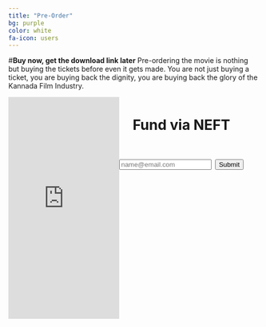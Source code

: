 ```yaml
---
title: "Pre-Order"
bg: purple
color: white
fa-icon: users
---
```

#**Buy now, get the download link later**
Pre-ordering the movie is nothing but buying the tickets before even it gets made. You are not just buying a ticket, you are buying back the dignity, you are buying back the glory of the Kannada Film Industry.
<div align="center">
<iframe style="float: left" src="https://www.indiegogo.com/project/to-make-c10-h14-n2-film-in-kannada/embedded" width="222px" height="445px" frameborder="0" scrolling="no"></iframe>

<script>!function(){function provide(t,n){n(function(n){modules[t]=n})}function using(){for(var t,n=Array.prototype.slice.call(arguments,0,-1),e=0,r=[],i=arguments[arguments.length-1];t=n[e];e++){if(!modules[t])throw"[TWITTER] Module dependency missing: "+t;r.push(modules[t])}i&&i.apply(window,r)}var modules={};provide("i18n/languages",function(t){t(["hi","zh-cn","fr","zh-tw","msa","fil","fi","sv","pl","ja","ko","de","it","pt","es","ru","id","tr","da","no","nl","hu","fa","ar","ur","he","th"])}),provide("util/util",function(t){function n(t){return t&&String(t).toLowerCase().indexOf("[native code]")>-1}function e(t){return p(arguments,function(n){i(n,function(n,e){t[n]=e})}),t}function r(t){return i(t,function(n,e){c(e)&&(r(e),s(e)&&delete t[n]),(void 0===e||null===e||""===e)&&delete t[n]}),t}function i(t,n){for(var e in t)(!t.hasOwnProperty||t.hasOwnProperty(e))&&n(e,t[e]);return t}function o(t){return{}.toString.call(t).match(/\s([a-zA-Z]+)/)[1].toLowerCase()}function u(t,n){return t==o(n)}function a(t,n,e){return e=e||[],function(){var r=m(arguments,function(t){return t});return t.apply(n,e.concat(r))}}function c(t){return t===Object(t)}function s(t){if(!c(t))return!1;if(Object.keys)return!Object.keys(t).length;for(var n in t)if(t.hasOwnProperty(n))return!1;return!0}function f(t,n){window.setTimeout(function(){t.call(n||null)},0)}function l(t){return Array.prototype.slice.call(t)}var d=function(){var t=Array.prototype.indexOf;return n(t)?function(n,e){return n?t.apply(n,[e]):-1}:function(t,n){if(!t)return-1;for(var e=0,r=t.length;r>e;e++)if(n==t[e])return e;return-1}}(),p=function(){var t=Array.prototype.forEach;return n(t)?function(n,e){n&&e&&t.apply(n,[e])}:function(t,n){if(t&&n)for(var e=0,r=t.length;r>e;e++)n(t[e],e)}}(),h=function(){var t=Array.prototype.filter;return n(t)?function(n,e){return n?e?t.apply(n,[e]):n:null}:function(t,n){if(!t)return null;if(!n)return t;for(var e=[],r=0,i=t.length;i>r;r++)n(t[r])&&e.push(t[r]);return e}}(),m=function(){var t=Array.prototype.map;return n(t)?function(n,e){return n?e?t.apply(n,[e]):n:null}:function(t,n){if(!t)return null;if(!n)return t;for(var e=[],r=0,i=t.length;i>r;r++)e.push(n(t[r]));return e}}(),w=function(){var t=Array.prototype.reduce;return n(t)?function(n,e,r){return n?e?t.apply(n,[e,r]):r:null}:function(t,n,e){if(!t)return null;if(!n)return e;for(var r=e,i=0,o=t.length;o>i;i++)r=n(r,t[i],i,t);return r}}(),g=function(){var t=String.prototype.trim;return n(t)?function(n){return n&&t.apply(n)}:function(t){return t&&t.replace(/(^\s+|\s+$)/g,"")}}(),v=n(Object.create)?Object.create:function(t){function n(){}return n.prototype=t,new n};t({aug:e,async:f,compact:r,forIn:i,forEach:p,filter:h,map:m,reduce:w,trim:g,indexOf:d,isNative:n,isObject:c,isEmptyObject:s,createObject:v,bind:a,toType:o,isType:u,toRealArray:l})}),provide("util/typevalidator",function(t){using("util/util",function(n){function e(t){return void 0!==t&&null!==t&&""!==t}function r(t){return o(t)&&t%1===0}function i(t){return o(t)&&!r(t)}function o(t){return e(t)&&!isNaN(t)}function u(t){return e(t)&&"array"==n.toType(t)}function a(t){if(!e(t))return!1;switch(t){case"on":case"ON":case"true":case"TRUE":return!0;case"off":case"OFF":case"false":case"FALSE":return!1;default:return!!t}}function c(t){return o(t)?t:void 0}function s(t){return i(t)?t:void 0}function f(t){return r(t)?t:void 0}t({hasValue:e,isInt:r,isFloat:i,isNumber:o,isArray:u,asInt:f,asFloat:s,asNumber:c,asBoolean:a})})}),provide("tfw/util/globals",function(t){using("util/typevalidator",function(n){function e(){var t,n,e=document.getElementsByTagName("meta"),r=0;for(o={};t=e[r];r++)/^twitter:/.test(t.name)&&(n=t.name.replace(/^twitter:/,""),o[n]=t.content)}function r(t){return o[t]}function i(t){return n.asBoolean(t)&&(o.dnt=!0),n.asBoolean(o.dnt)}var o;e(),t({init:e,val:r,dnt:i})})}),provide("util/logger",function(t){using("util/util",function(n){function e(){c("info",n.toRealArray(arguments))}function r(){c("warn",n.toRealArray(arguments))}function i(){c("error",n.toRealArray(arguments))}function o(t){l&&(f[t]=a())}function u(t){var n;l&&(f[t]?(n=a(),e("_twitter",t,n-f[t])):i("timeEnd() called before time() for id: ",t))}function a(){return window.performance&&+window.performance.now()||+new Date}function c(t,n){if(window[s]&&window[s][t])switch(n.length){case 1:window[s][t](n[0]);break;case 2:window[s][t](n[0],n[1]);break;case 3:window[s][t](n[0],n[1],n[2]);break;case 4:window[s][t](n[0],n[1],n[2],n[3]);break;case 5:window[s][t](n[0],n[1],n[2],n[3],n[4]);break;default:0!==n.length&&window[s].warn&&window[s].warn("too many params passed to logger."+t)}}var s=["con","sole"].join(""),f={},l=!!~location.href.indexOf("tw_debug=true");t({info:e,warn:r,error:i,time:o,timeEnd:u})})}),provide("util/domready",function(t){function n(){o=1;for(var t=0,n=u.length;n>t;t++)u[t]()}var e,r,i,o=0,u=[],a=!1,c=document.createElement("a"),s="DOMContentLoaded",f="addEventListener",l="onreadystatechange";/^loade|c/.test(document.readyState)&&(o=1),document[f]&&document[f](s,r=function(){document.removeEventListener(s,r,a),n()},a),c.doScroll&&document.attachEvent(l,e=function(){/^c/.test(document.readyState)&&(document.detachEvent(l,e),n())}),i=c.doScroll?function(t){window.self!=window.top?o?t():u.push(t):!function(){try{c.doScroll("left")}catch(n){return setTimeout(function(){i(t)},50)}t()}()}:function(t){o?t():u.push(t)},t(i)}),provide("util/env",function(t){using("util/domready","util/typevalidator","util/logger","tfw/util/globals",function(n,e,r,i){function o(t){return t=t||window,t.devicePixelRatio?t.devicePixelRatio>=1.5:t.matchMedia?t.matchMedia("only screen and (min-resolution: 144dpi)").matches:!1}function u(t){return t=t||v,/(Trident|MSIE \d)/.test(t)}function a(t){return t=t||v,/MSIE 6/.test(t)}function c(t){return t=t||v,/MSIE 7/.test(t)}function s(t){return t=t||v,/MSIE 8/.test(t)}function f(t){return t=t||v,/MSIE 9/.test(t)}function l(t){return t=t||v,/(iPad|iPhone|iPod)/.test(t)}function d(t){return t=t||v,/^Mozilla\/5\.0 \(Linux; (U; )?Android/.test(t)}function p(){return y}function h(t,n){return t=t||window,n=n||v,t.postMessage&&!(u(n)&&t.opener)}function m(t){t=t||navigator;try{return!!t.plugins["Shockwave Flash"]||!!new ActiveXObject("ShockwaveFlash.ShockwaveFlash")}catch(n){return!1}}function w(t,n,e){return t=t||window,n=n||navigator,e=e||v,"ontouchstart"in t||/Opera Mini/.test(e)||n.msMaxTouchPoints>0}function g(){var t=document.body.style;return void 0!==t.transition||void 0!==t.webkitTransition||void 0!==t.mozTransition||void 0!==t.oTransition||void 0!==t.msTransition}var v=window.navigator.userAgent,y=!1,b=!1,_="twitter-csp-test";window.twttr=window.twttr||{},twttr.verifyCSP=function(t){var n=document.getElementById(_);b=!0,y=!!t,n&&n.parentNode.removeChild(n)},n(function(){var t;return a()||c()?y=!1:e.asBoolean(i.val("widgets:csp"))?y=!0:(t=document.createElement("script"),t.id=_,t.text="twttr.verifyCSP(false);",document.body.appendChild(t),void window.setTimeout(function(){b||(r.warn('TWITTER: Content Security Policy restrictions may be applied to your site. Add <meta name="twitter:widgets:csp" content="on"> to supress this warning.'),r.warn("TWITTER: Please note: Not all embedded timeline and embedded Tweet functionality is supported when CSP is applied."))},5e3))}),t({retina:o,anyIE:u,ie6:a,ie7:c,ie8:s,ie9:f,ios:l,android:d,cspEnabled:p,flashEnabled:m,canPostMessage:h,touch:w,cssTransitions:g})})}),provide("util/querystring",function(t){function n(t){return encodeURIComponent(t).replace(/\+/g,"%2B").replace(/'/g,"%27")}function e(t){return decodeURIComponent(t)}function r(t){var e,r=[];for(e in t)null!==t[e]&&"undefined"!=typeof t[e]&&r.push(n(e)+"="+n(t[e]));return r.sort().join("&")}function i(t){var n,r,i,o,u={};if(t)for(n=t.split("&"),o=0;i=n[o];o++)r=i.split("="),2==r.length&&(u[e(r[0])]=e(r[1]));return u}function o(t,n){var e=r(n);return e.length>0?t.indexOf("?")>=0?t+"&"+r(n):t+"?"+r(n):t}function u(t){var n=t&&t.split("?");return 2==n.length?i(n[1]):{}}t({url:o,decodeURL:u,decode:i,encode:r,encodePart:n,decodePart:e})}),provide("util/params",function(t){using("util/querystring",function(n){var e,r,i;e=function(t){var e=t.search.substr(1);return n.decode(e)},r=function(t){var e=t.href,r=e.indexOf("#"),i=0>r?"":e.substring(r+1);return n.decode(i)},i=function(t){var n,i={},o=e(t),u=r(t);for(n in o)o.hasOwnProperty(n)&&(i[n]=o[n]);for(n in u)u.hasOwnProperty(n)&&(i[n]=u[n]);return i},t({combined:i,fromQuery:e,fromFragment:r})})}),provide("tfw/util/env",function(t){using("util/params",function(n){function e(){var t=36e5,e=n.combined(document.location)._;return void 0!==r?r:(r=!1,e&&/^\d+$/.test(e)&&(r=+new Date-parseInt(e)<t),r)}var r;t({isDynamicWidget:e})})}),provide("util/widgetrpc",function(t){using("tfw/util/env","util/env",function(n,e){function r(){if(o)return o;if(n.isDynamicWidget()){var t,r=0,i=parent.frames.length;try{if(o=parent.frames[c])return o}catch(u){}if(e.anyIE())for(;i>r;r++)try{if(t=parent.frames[r],t&&"function"==typeof t.openIntent)return o=t}catch(u){}}}function i(){var t,e,o,a,c,d,p={};if("function"===(typeof arguments[0]).toLowerCase()?p.success=arguments[0]:p=arguments[0],t=p.success||function(){},e=p.timeout||function(){},o=p.nohub||function(){},a=p.complete||function(){},c=void 0!==p.attempt?p.attempt:l,!n.isDynamicWidget()||u)return o(),a(),!1;d=r(),c--;try{if(d&&d.trigger)return t(d),void a()}catch(h){}return 0>=c?(u=!0,e(),void a()):+new Date-s>f*l?(u=!0,void o()):void window.setTimeout(function(){i({success:t,timeout:e,nohub:o,attempt:c,complete:a})},f)}var o,u,a="twttrHubFrameSecure",c="http:"==document.location.protocol?"twttrHubFrame":a,s=+new Date,f=100,l=20;t({withHub:i,contextualHubId:c,secureHubId:a})})}),provide("xd/json2",function(exports){function f(t){return 10>t?"0"+t:t}function quote(t){return escapable.lastIndex=0,escapable.test(t)?'"'+t.replace(escapable,function(t){var n=meta[t];return"string"==typeof n?n:"\\u"+("0000"+t.charCodeAt(0).toString(16)).slice(-4)})+'"':'"'+t+'"'}function str(t,n){var e,r,i,o,u,a=gap,c=n[t];switch(c&&"object"==typeof c&&"function"==typeof c.toJSON&&(c=c.toJSON(t)),"function"==typeof rep&&(c=rep.call(n,t,c)),typeof c){case"string":return quote(c);case"number":return isFinite(c)?String(c):"null";case"boolean":case"null":return String(c);case"object":if(!c)return"null";if(gap+=indent,u=[],"[object Array]"===Object.prototype.toString.apply(c)){for(o=c.length,e=0;o>e;e+=1)u[e]=str(e,c)||"null";return i=0===u.length?"[]":gap?"[\n"+gap+u.join(",\n"+gap)+"\n"+a+"]":"["+u.join(",")+"]",gap=a,i}if(rep&&"object"==typeof rep)for(o=rep.length,e=0;o>e;e+=1)r=rep[e],"string"==typeof r&&(i=str(r,c),i&&u.push(quote(r)+(gap?": ":":")+i));else for(r in c)Object.hasOwnProperty.call(c,r)&&(i=str(r,c),i&&u.push(quote(r)+(gap?": ":":")+i));return i=0===u.length?"{}":gap?"{\n"+gap+u.join(",\n"+gap)+"\n"+a+"}":"{"+u.join(",")+"}",gap=a,i}}window.JSON||(window.JSON={}),"function"!=typeof Date.prototype.toJSON&&(Date.prototype.toJSON=function(){return isFinite(this.valueOf())?this.getUTCFullYear()+"-"+f(this.getUTCMonth()+1)+"-"+f(this.getUTCDate())+"T"+f(this.getUTCHours())+":"+f(this.getUTCMinutes())+":"+f(this.getUTCSeconds())+"Z":null},String.prototype.toJSON=Number.prototype.toJSON=Boolean.prototype.toJSON=function(){return this.valueOf()});var cx=/[\u0000\u00ad\u0600-\u0604\u070f\u17b4\u17b5\u200c-\u200f\u2028-\u202f\u2060-\u206f\ufeff\ufff0-\uffff]/g,escapable=/[\\\"\x00-\x1f\x7f-\x9f\u00ad\u0600-\u0604\u070f\u17b4\u17b5\u200c-\u200f\u2028-\u202f\u2060-\u206f\ufeff\ufff0-\uffff]/g,gap,indent,meta={"\b":"\\b","":"\\t","\n":"\\n","\f":"\\f","\r":"\\r",'"':'\\"',"\\":"\\\\"},rep;"function"!=typeof JSON.stringify&&(JSON.stringify=function(t,n,e){var r;if(gap="",indent="","number"==typeof e)for(r=0;e>r;r+=1)indent+=" ";else"string"==typeof e&&(indent=e);if(rep=n,n&&"function"!=typeof n&&("object"!=typeof n||"number"!=typeof n.length))throw new Error("JSON.stringify");return str("",{"":t})}),"function"!=typeof JSON.parse&&(JSON.parse=function(text,reviver){function walk(t,n){var e,r,i=t[n];if(i&&"object"==typeof i)for(e in i)Object.hasOwnProperty.call(i,e)&&(r=walk(i,e),void 0!==r?i[e]=r:delete i[e]);return reviver.call(t,n,i)}var j;if(cx.lastIndex=0,cx.test(text)&&(text=text.replace(cx,function(t){return"\\u"+("0000"+t.charCodeAt(0).toString(16)).slice(-4)})),/^[\],:{}\s]*$/.test(text.replace(/\\(?:["\\\/bfnrt]|u[0-9a-fA-F]{4})/g,"@").replace(/"[^"\\\n\r]*"|true|false|null|-?\d+(?:\.\d*)?(?:[eE][+\-]?\d+)?/g,"]").replace(/(?:^|:|,)(?:\s*\[)+/g,"")))return j=eval("("+text+")"),"function"==typeof reviver?walk({"":j},""):j;throw new SyntaxError("JSON.parse")}),exports(JSON)}),provide("util/iframe",function(t){using("util/util",function(n){t(function(t,e,r){var i;if(r=r||document,t=t||{},e=e||{},t.name){try{i=r.createElement('<iframe name="'+t.name+'"></iframe>')}catch(o){i=r.createElement("iframe"),i.name=t.name}delete t.name}else i=r.createElement("iframe");return t.id&&(i.id=t.id,delete t.id),i.allowtransparency="true",i.scrolling="no",i.setAttribute("frameBorder",0),i.setAttribute("allowTransparency",!0),n.forIn(t,function(t,n){i.setAttribute(t,n)}),n.forIn(e,function(t,n){i.style[t]=n}),i})})}),provide("util/tld",function(t){function n(t){return t in i?i[t]:i[t]=r.test(t)}function e(){return n(document.location.host)}var r=/^[^#?]*\.(gov|mil)(:\d+)?([#?].*)?$/i,i={};t({isUrlSensitive:n,isHostPageSensitive:e})}),provide("util/promise",function(t){using("util/util",function(n){var e=function(t){try{var n=t.then;if("function"==typeof n)return!0}catch(e){}return!1},r=function(t){Error.call(this,t)};r.prototype=n.createObject(Error.prototype);var i=function(){var t=[];return t.pump=function(e){n.async(function(){for(var n=t.length,r=0;n>r;)r++,t.shift()(e)})},t},o=function(t,r,i,o,u,a){var c=!1,s=this,f=function(t){n.async(function(){a("fulfilled"),o(t),r.pump(t)})},l=function(t){n.async(function(){a("rejected"),u(t),i.pump(t)})},d=function(t){return e(t)?void t.then(d,l):void f(t)},p=function(t){return function(n){c||(c=!0,t(n))}};this.resolve=p(d,"resolve"),this.fulfill=p(f,"fulfill"),this.reject=p(l,"reject"),this.cancel=function(){s.reject(new Error("Cancel"))},this.timeout=function(){s.reject(new Error("Timeout"))},a("pending")},u=function(t){var n,e,r=new i,u=new i,a="pending";this._addAcceptCallback=function(t){r.push(t),"fulfilled"==a&&r.pump(n)},this._addRejectCallback=function(t){u.push(t),"rejected"==a&&u.pump(e)};var c=new o(this,r,u,function(t){n=t},function(t){e=t},function(t){a=t});try{t&&t(c)}catch(s){c.reject(s)}},a=function(t){return"function"==typeof t},c=function(t,e,r){return a(t)?function(){try{var n=t.apply(null,arguments);e.resolve(n)}catch(r){e.reject(r)}}:n.bind(e[r],e)},s=function(t,n,e){return a(t)&&e._addAcceptCallback(t),a(n)&&e._addRejectCallback(n),e};n.aug(u.prototype,{then:function(t,n){var e=this;return new u(function(r){s(c(t,r,"resolve"),c(n,r,"reject"),e)})},"catch":function(t){var n=this;return new u(function(e){s(null,c(t,e,"reject"),n)})}}),u.isThenable=e;var f=function(t){return n.map(t,u.resolve)};u.any=function(){var t=f(arguments);return new u(function(e){if(t.length){var r=!1,i=function(t){r||(r=!0,e.resolve(t))},o=function(t){r||(r=!0,e.reject(t))};n.forEach(t,function(t){t.then(i,o)})}else e.reject("No futures passed to Promise.any()")})},u.every=function(){var t=f(arguments);return new u(function(e){if(t.length){var r=new Array(t.length),i=0,o=function(n,o){i++,r[n]=o,i==t.length&&e.resolve(r)};n.forEach(t,function(t,r){t.then(n.bind(o,null,[r]),e.reject)})}else e.reject("No futures passed to Promise.every()")})},u.some=function(){var t=f(arguments);return new u(function(e){if(t.length){var r=0,i=function(){r++,r==t.length&&e.reject()};n.forEach(t,function(t){t.then(e.resolve,i)})}else e.reject("No futures passed to Promise.some()")})},u.fulfill=function(t){return new u(function(n){n.fulfill(t)})},u.resolve=function(t){return new u(function(n){n.resolve(t)})},u.reject=function(t){return new u(function(n){n.reject(t)})},t(u)})}),provide("util/donottrack",function(t){using("util/tld","tfw/util/globals",function(n,e){t(function(t,r){var i=/https?:\/\/([^\/]+).*/i;return t=t||document.referrer,t=i.test(t)&&RegExp.$1,r=r||document.location.host,e.dnt()?!0:n.isUrlSensitive(r)?!0:t&&n.isUrlSensitive(t)?!0:document.navigator?1==document.navigator.doNotTrack:navigator?1==navigator.doNotTrack||1==navigator.msDoNotTrack:!1})})}),provide("sandbox/baseframe",function(t){using("util/domready","util/env","util/iframe","util/promise","util/util",function(n,e,r,i,o){function u(t,n,e,u){var a;this.readyPromise=new i(o.bind(function(t){this.resolver=t},this)),this.attrs=t||{},this.styles=n||{},this.appender=e||function(t){document.body.appendChild(t)},this.layout=u||function(t){return new i(function(n){return n.fulfill(t())})},this.frame=a=r(this.attrs,this.styles),a.onreadystatechange=a.onload=this.getCallback(this.onLoad),this.layout(o.bind(function(){this.appender(a)},this))}var a=0;window.twttr=window.twttr||{},window.twttr.sandbox=window.twttr.sandbox||{},u.prototype.getCallback=function(t){var n=this,e=!1;return function(){e||(e=!0,t.call(n))}},u.prototype.registerCallback=function(t){var n="cb"+a++;return window.twttr.sandbox[n]=t,n},u.prototype.onLoad=function(){try{this.document=this.frame.contentWindow.document}catch(t){return void this.setDocDomain()}this.writeStandardsDoc(),this.resolver.fulfill(this)},u.prototype.ready=function(){return this.readyPromise},u.prototype.setDocDomain=function(){var t=r(this.attrs,this.styles),n=this.registerCallback(this.getCallback(this.onLoad));t.src=["javascript:",'document.write("");',"try { window.parent.document; }","catch (e) {",'document.domain="'+document.domain+'";',"}",'window.parent.twttr.sandbox["'+n+'"]();'].join(""),this.layout(o.bind(function(){this.frame.parentNode.removeChild(this.frame),this.frame=null,this.appender?this.appender(t):document.body.appendChild(t),this.frame=t},this))},u.prototype.writeStandardsDoc=function(){if(e.anyIE()&&!e.cspEnabled()){var t=["<!DOCTYPE html>","<html>","<head>","<scr","ipt>","try { window.parent.document; }",'catch (e) {document.domain="'+document.domain+'";}',"</scr","ipt>","</head>","<body></body>","</html>"].join("");this.document.write(t),this.document.close()}},t(u)})}),provide("sandbox/minimal",function(t){using("sandbox/baseframe","util/env","util/promise","util/util",function(n,e,r,i){function o(t,n){t&&(this._frame=t,this._win=t.contentWindow,this._doc=this._win.document,this._body=this._doc.body,this._head=this._body.parentNode.children[0],this.layout=n)}i.aug(o.prototype,{createElement:function(t){return this._doc.createElement(t)},createDocumentFragment:function(){return this._doc.createDocumentFragment()},appendChild:function(t){return this.layout(i.bind(function(){return this._body.appendChild(t)},this))},setBaseTarget:function(t){var n=this._doc.createElement("base");return n.target=t,this.layout(i.bind(function(){return this._head.appendChild(n)},this))},setTitle:function(t){t&&(this._frame.title=t)},element:function(){return this._frame},document:function(){return this._doc}}),o.createSandbox=function(t,e,r,i){var u=new n(t,e,r,i);return u.ready().then(function(t){return new o(t.frame,t.layout)})},t(o)})}),provide("dom/delegate",function(t){using("util/util",function(n){function e(t){var n=t.getAttribute("data-twitter-event-id");return n?n:(t.setAttribute("data-twitter-event-id",++w),w)}function r(t,n,e){var r=0,i=t&&t.length||0;for(r=0;i>r;r++)t[r].call(n,e)}function i(t,n,e){for(var o=e||t.target||t.srcElement,u=o.className.split(" "),a=0,c=u.length;c>a;a++)r(n["."+u[a]],o,t);r(n[o.tagName],o,t),t.cease||o!==this&&i.call(this,t,n,o.parentElement||o.parentNode)}function o(t,n,e,r){function o(r){i.call(t,r,e[n])}function a(){i.call(t,t.ownerDocument.parentWindow.event,e[n])}return t.addEventListener?(u(t,o,n,r),void t.addEventListener(n,o,!1)):void(t.attachEvent&&(u(t,a,n,r),t.attachEvent("on"+n,a)))}function u(t,n,e,r){t.id&&(g[t.id]=g[t.id]||[],g[t.id].push({el:t,listener:n,type:e,rootId:r}))}function a(t){var e=g[t];e&&(n.forEach(e,function(t){c(t.el,t.type,t.listener),delete m[t.rootId]}),delete g[t])}function c(t,n,e){t&&t.removeEventListener&&t.removeEventListener(n,e),t&&t.detachEvent&&t.detachEvent(n,e)}function s(t,n,r,i){var u=e(t);m[u]=m[u]||{},m[u][n]||(m[u][n]={},o(t,n,m[u],u)),m[u][n][r]=m[u][n][r]||[],m[u][n][r].push(i)}function f(t,n,e){t.addEventListener?t.addEventListener(n,e,!1):t.attachEvent("on"+n,function(){e(window.event)})}function l(t,n,r){var o=e(n),u=m[o]&&m[o];i.call(n,{target:r},u[t])}function d(t){return h(t),p(t),!1}function p(t){t&&t.preventDefault?t.preventDefault():t.returnValue=!1}function h(t){t&&(t.cease=!0)&&t.stopPropagation?t.stopPropagation():t.cancelBubble=!0}var m={},w=-1,g={};t({stop:d,stopPropagation:h,preventDefault:p,delegate:s,on:f,simulate:l,removeDelegatesForWidget:a,off:c})})}),provide("dom/cookie",function(t){using("util/util",function(n){t(function(t,e,r){var i,o,u,a,c=n.aug({},r);return arguments.length>1&&"[object Object]"!==String(e)?((null===e||void 0===e)&&(c.expires=-1),"number"==typeof c.expires&&(i=c.expires,o=new Date((new Date).getTime()+60*i*1e3),c.expires=o),e=String(e),document.cookie=[encodeURIComponent(t),"=",c.raw?e:encodeURIComponent(e),c.expires?"; expires="+c.expires.toUTCString():"",c.path?"; path="+c.path:"",c.domain?"; domain="+c.domain:"",c.secure?"; secure":""].join("")):(c=e||{},a=c.raw?function(t){return t}:decodeURIComponent,(u=new RegExp("(?:^|; )"+encodeURIComponent(t)+"=([^;]*)").exec(document.cookie))?a(u[1]):null)})})}),provide("tfw/util/tracking",function(t){var n="3b8b35c298c308d5929861124acca0d86c839730:1414619355";using("dom/cookie","dom/delegate","sandbox/minimal","util/donottrack","util/promise","util/querystring","util/tld","tfw/util/env","util/iframe","util/util","xd/json2",function(e,r,i,o,u,a,c,s,f,l){function d(){return F?U:(i.createSandbox({id:"rufous-sandbox"},{display:"none"}).then(l.bind(function(t){P=t,A=T(),M=I(),R.fulfill([A,M])},this)),F=!0,U)}function p(t,n,e,r){return h(t,n,e,r,2)}function h(t,n,e,r,i){var o=!l.isObject(t),u=n?!l.isObject(n):!1;o||u||v(S(t),O(n,e,r,i),!0)}function m(t,n,e,r,i){var o=w(t.target||t.srcElement);o.action=i||"click",h(o,n,e,r)}function w(t,n){var e;return n=n||{},t&&1===t.nodeType?((e=t.getAttribute("data-scribe"))&&l.forEach(e.split(" "),function(t){var e=l.trim(t).split(":"),r=e[0],i=e[1];r&&i&&!n[r]&&(n[r]=i)}),w(t.parentNode,n)):n}function g(t,n,e){var r,i;e&&l.isObject(t)&&l.isObject(n)&&(r=l.aug({},n,{event_namespace:t}),i={l:L(r)},r.dnt&&(i.dnt=1),N(a.url(e,i)))}function v(t,n,e){var r,i,o,u;l.isObject(t)&&l.isObject(n)&&(e?g(t,n,B):(o=l.aug({},n,{event_namespace:t}),r=A.firstChild,r.value=+(+r.value||o.dnt||0),u=L(o),i=P.createElement("input"),i.type="hidden",i.name="l",i.value=u,A.appendChild(i)))}function y(t,n,e,r){var i=!l.isObject(t),o=n?!l.isObject(n):!1;i||o||U.then(function(){v(S(t),O(n,e,r))})}function b(t){x("tweet",t)}function _(t){x("timeline",t)}function x(t,n){c.isHostPageSensitive()||J[t]||(J[t]=!0,g(S({page:t,action:"impression"}),k(n),H))}function E(){return U.then(function(){if(A.children.length<=2)return u.reject();var t=u.every(P.appendChild(A),P.appendChild(M)).then(function(t){var n=t[0],e=t[1];return r.on(e,"load",function(){j(n,e)(),twttr.events.trigger("logFlushed")}),n.submit(),t});return A=T(),M=I(),t})}function j(t,n){return function(){var e=t.parentNode;e&&(e.removeChild(t),e.removeChild(n))}}function S(t){return l.aug({client:"tfw"},t||{})}function O(t,e,r,i){var u=t&&t.widget_origin||document.referrer;return t=C("tfw_client_event",t,r||o(u)),t.client_version=n,t.format_version=void 0!==i?i:1,e||(t.widget_origin=u),t}function k(t){return C("syndicated_impression",{},t)}function C(t,n,e){return n=n||{},l.aug(n,{_category_:t,triggered_on:n.triggered_on||+new Date,dnt:!!e})}function T(){var t=P.createElement("form"),n=P.createElement("input"),e=P.createElement("input");return D++,t.action=B,t.method="POST",t.target="rufous-frame-"+D,t.id="rufous-form-"+D,n.type="hidden",n.name="dnt",n.value=0,e.type="hidden",e.name="tfw_redirect",e.value=q,t.appendChild(n),t.appendChild(e),t}function I(){var t="rufous-frame-"+D;return f({id:t,name:t,width:0,height:0,border:0},{display:"none"},P.document())}function N(t){var n=new Image;n.src=t}function L(t){var n,e=Array.prototype.toJSON;return delete Array.prototype.toJSON,n=JSON.stringify(t),e&&(Array.prototype.toJSON=e),n}var A,M,P,R,D=0,F=!1,U=new u(function(t){R=t}),J={},B="https://syndication.twitter.com/i/jot",H="https://syndication.twitter.com/i/jot/syndication",q="https://platform.twitter.com/jot.html";twttr.widgets&&twttr.widgets.endpoints&&(B=twttr.widgets.endpoints.rufous||B,H=twttr.widgets.endpoints.rufous||H,q=twttr.widgets.endpoints.rufousRedirect||q),t({enqueue:y,flush:E,initPostLogging:d,scribeInteraction:m,extractTermsFromDOM:w,addPixel:h,addPixel2:p,scribeTweetAudienceImpression:b,scribeTimelineAudienceImpression:_})})}),provide("tfw/util/session",function(t){using("dom/cookie","util/querystring",function(n,e){function r(t){var e=n("secure_session"),r=document.location;return"true"==e||"default"==e?t?"https:"===r.protocol:!0:n("auth_token_session")?!0:!1}function i(t){var n=document.location,e=twttr.config&&twttr.config.secureHost?twttr.config.secureHost:n.host;return r()&&"https:"!==n.protocol?(window.onload=function(){document.location.replace("https://"+e+n.pathname+n.search+n.hash+"&original_redirect_referrer="+t)},!0):void 0}function o(){var t,r,i=n("twid");return i&&(t=i.split("|")[0])?(r=e.decode(t),r.c?r.c:r.u):void 0}t({isLoggedIn:r,forwardSSL:i,getUserId:o})})}),provide("util/events",function(t){using("util/util",function(n){var e={bind:function(t,n){return this._handlers=this._handlers||{},this._handlers[t]=this._handlers[t]||[],this._handlers[t].push(n)},unbind:function(t,e){if(this._handlers[t])if(e){var r=n.indexOf(this._handlers[t],e);r>=0&&this._handlers[t].splice(r,1)}else this._handlers[t]=[]},trigger:function(t,e){var r=this._handlers&&this._handlers[t];e=e||{},e.type=t,n.forEach(r,function(t){n.async(n.bind(t,this,[e]))})}};t({Emitter:e})})}),provide("xd/jsonrpc",function(t){using("util/util","util/events","xd/json2",function(n,e){function r(t){return(JSON.parse||JSON.decode)(t)}function i(t){this.con=t}function o(){this.id=o.id++}n.aug(i.prototype,{expose:function(t){this.con.bind("message",this._handleRequest(t))},call:function(t){var n,e=this;return this._requests||(this._requests={},this.con.bind("message",function(t){var n;try{t=r(t)}catch(i){return}t.callback&&"number"==typeof t.id&&(n=e._requests[t.id])&&(t.error?n.trigger("error",t):n.trigger("success",t),delete e._requests[t.id])})),n=new o,this._requests[n.id]=n,n.send(this.con,t,Array.prototype.slice.call(arguments,1))},_handleRequest:function(t){var n=this;return function(e){var i,o;try{e=r(e)}catch(u){return}e.callback||"number"==typeof e.id&&"function"==typeof t[e.method]&&(o=n._responseCallbacks(e.id),i=t[e.method].apply(t,e.params.concat(o)),"undefined"!=typeof i&&o[0](i))}},_responseCallbacks:function(t){var n=this.con;return[function(e){n.send(JSON.stringify({id:t,result:e,callback:!0}))},function e(r){n.send(JSON.stringify({id:t,error:e,callback:r}))}]}}),o.id=0,n.aug(o.prototype,e.Emitter,{send:function(t,n,e){return t.send(JSON.stringify({id:this.id,method:n,params:e})),this},success:function(t){return this.bind("success",t),this},error:function(t){return this.bind("error",t),this}}),t(function(t){return new i(t)})})}),provide("xd/flash",function(t){function n(t,n){var e=n||Math.floor(100*Math.random()),r=['<object id="xdflashshim'+e+'" name="xdflashshim'+e+'"','type="application/x-shockwave-flash" classid="clsid:d27cdb6e-ae6d-11cf-96b8-444553540000"','width="1" height="1" style="position:absolute;left:-9999px;top:-9999px;">','<param name="movie" value="'+t+"&debug="+window.__XDDEBUG__+'">','<param name="wmode" value="window">','<param name="allowscriptaccess" value="always">',"</object>"].join(" ");return r}t({object:n})}),provide("xd/base",function(t){using("util/util","util/events",function(n,e){function r(){}n.aug(r.prototype,e.Emitter,{transportMethod:"",init:function(){},send:function(t){var n;this._ready?this._performSend(t):n=this.bind("ready",function(){this.unbind("ready",n),this._performSend(t)})},ready:function(){this.trigger("ready",this),this._ready=!0},isReady:function(){return!!this._ready},receive:function(t){this.trigger("message",t)}}),t({Connection:r})})}),provide("xd/parent",function(t){using("xd/base","util/util","util/env",function(n,e,r){function i(t){var n=[];return e.forIn(t,function(t,e){n.push(t+"="+e)}),n.join(",")}function o(){}function u(t){this.transportMethod="PostMessage",this.options=t,this._createChild()}function a(t){this.transportMethod="Flash",this.options=t,this.token=Math.random().toString(16).substring(2),this._setup()}function c(t){this.transportMethod="Fallback",this.options=t,this._createChild()}var s,f="__ready__",l=0;o.prototype=new n.Connection,e.aug(o.prototype,{_createChild:function(){this.options.window?this._createWindow():this._createIframe()},_createIframe:function(){function t(){u.child=n.contentWindow,u._ready||u.init()}var n,r,i,o,u=this,a={allowTransparency:!0,frameBorder:"0",scrolling:"no",tabIndex:"0",name:this._name()},c=e.aug(e.aug({},a),this.options.iframe),f=!1;window.postMessage?(s||(s=document.createElement("iframe")),n=s.cloneNode(!1)):n=document.createElement('<iframe name="'+c.name+'">'),n.id=c.name,e.forIn(c,function(t,e){"style"!=t&&n.setAttribute(t,e)}),o=n.getAttribute("style"),o&&"undefined"!=typeof o.cssText?o.cssText=c.style:n.style.cssText=c.style,n.addEventListener?n.addEventListener("load",t,!1):n.attachEvent("onload",function(){f||(f=!0,t())}),n.src=this._source(),(r=this.options.appendTo)?r.appendChild(n):(i=this.options.replace)?(r=i.parentNode,r&&r.replaceChild(n,i)):document.body.insertBefore(n,document.body.firstChild)},_createWindow:function(){var t,n={width:550,height:450,personalbar:"0",toolbar:"0",scrollbars:"1",resizable:"1"},r=e.aug(e.aug({},n),this.options.window),o=screen.width,u=screen.height,a=this._name();r.left=r.left||Math.round(o/2-r.width/2),r.top=r.top||Math.round(u/2-r.height/2),u<r.height&&(r.top=0,r.height=u),t=window.open(this._source(),a,i(r)),t&&t.focus(),this.child=t,this.init()},_source:function(){return this.options.src},_name:function(){var t="_xd_"+l++;return window.parent&&window.parent!=window&&window.name&&(t=window.name+t),t}}),u.prototype=new o,e.aug(u.prototype,{init:function(){function t(t){t.source===n.child&&(n._ready||t.data!==f?n.receive(t.data):n.ready())}var n=this;window.addEventListener?window.addEventListener("message",t,!1):window.attachEvent("onmessage",t)},_performSend:function(t){this.child.postMessage(t,this.options.src)}}),a.prototype=new o,e.aug(a.prototype,{_setup:function(){var t=this;using("xd/flash",function(n){window["__xdcb"+t.token]={receive:function(n){t._ready||n!==f?t.receive(n):t.ready()},loaded:function(){}};var e=document.createElement("div");e.innerHTML=n.object("https://platform.twitter.com/xd/ft.swf?&token="+t.token+"&parent=true&callback=__xdcb"+t.token+"&xdomain="+t._host(),t.token),document.body.insertBefore(e,document.body.firstChild),t.proxy=e.firstChild,t._createChild()})},init:function(){},_performSend:function(t){this.proxy.send(t)},_host:function(){return this.options.src.replace(/https?:\/\//,"").split(/(:|\/)/)[0]},_source:function(){return this.options.src+(this.options.src.match(/\?/)?"&":"?")+"xd_token="+window.escape(this.token)}}),c.prototype=new o,e.aug(c.prototype,{init:function(){},_performSend:function(){}}),t({connect:function(t){return!r.canPostMessage()||r.anyIE()&&t.window?r.anyIE()&&r.flashEnabled()?new a(t):new c(t):new u(t)}})})}),provide("util/cookiesupport",function(t){using("dom/cookie",function(n){t(function(t){var e="util_cookie_detect";return n(e,"set",{path:"/",expires:1,domain:t}),"set"!==n(e)?!1:(n(e,"",{path:"/",expires:-1,domain:t}),!0)})})}),provide("util/format",function(t){var n={en:function(t,n){var e,r,i=parseInt(t,10),o=new RegExp("^\\"+n(","));return isNaN(i)?"":0>i?"0":1e4>i?i.toString().split("").reverse().join("").replace(/(\d{3})/g,"$1"+n(",")).split("").reverse().join("").replace(o,""):1e5>i?(e=(Math.floor(i/100)/10).toString(),e.replace(/\./,n("."))+n("K")):1e6>i?(e=Math.floor(i/1e3).toString(),e+n("K")):1e7>i?(r=(Math.floor(i/1e5)/10).toString(),-1!=r.indexOf(".")?r.replace(/\./,n("."))+n("M"):r+n(".")+"0"+n("M")):n("10M+")},ja:function(t,n){var e,r=t,i=new RegExp("^"+n(","));return r=parseInt(r,10),isNaN(r)?"":1e4>r?r.toString().split("").reverse().join("").replace(/(\d{3})/g,"$1"+n(",")).split("").reverse().join("").replace(i,""):1e6>r?(e=(Math.floor(r/1e3)/10).toString(),e.replace(/\./,n("."))+" ?"):1e7>r?(e=Math.floor(r/1e4).toString(),e+" ?"):"1,000 ???"}};t({number:function(t,e,r){return e||(e=function(t){return t}),r&&n[r]?n[r](t,e):n.en(t,e)}})}),using("util/querystring","util/params","util/util","util/format","dom/cookie","util/cookiesupport","xd/parent","xd/jsonrpc","tfw/util/session","tfw/util/tracking","util/widgetrpc","util/env","i18n/languages",function(t,n,e,r,i,o,u,a,c,s,f,l,d){function p(t){if(t&&/^[\w_]{1,20}$/.test(t))return t;throw new Error("Invalid screen name")}function h(t,n){t.className+=" "+n}function m(t){return t&&"false"===t.toLowerCase()}function w(t){return t&&"true"===t.toLowerCase()}function g(t){return tn.getElementById(t)}function v(t){return t=t||window.event,t&&t.preventDefault?t.preventDefault():t.returnValue=!1,t&&t.stopPropagation?t.stopPropagation():t.cancelBubble=!0,!1}function y(t){var n=R&&R.name?R.name+" (@"+en+")":"@"+en;return A?void(F.title=_("View your profile on Twitter")):t?(h(D,"following"),void(F.title=_("You are following %{name} on Twitter",{name:n}))):(D.className=D.className.replace(/ ?following/,""),void(F.title=_("Follow %{name} on Twitter",{name:n})))}function b(){return/following/.test(D.className)}function x(t,n){return n=n||{width:550,height:500},u.connect({window:n,src:t})}function E(t){return{screen_name:en,original_referer:z,region:t,partner:cn,tw_p:$}}function j(){var n=x(twttr.config.followURL+"?"+t.encode(E()),{height:520,width:550});k(n,V)}function S(n){var e=x(twttr.config.userIntentURL+"?"+t.encode(E(n)));k(e,n)}function O(n){var e=x(twttr.config.mentionIntentURL+"?"+t.encode(E(n)));k(e,n)}function k(t,n){a(t).expose({trigger:function(t,e){"follow"===t?y(!0):"unfollow"===t&&y(!1),f.withHub(function(r){e.region||(e.region=n),r.trigger(t,e,K.id)})}})}function C(){var n="@"+en;s.addPixel({page:"button",section:"follow",action:"impression"},{language:K.lang,message:[K.size,on?"withcount":"nocount"].join(":")+":",widget_origin:z},!1,sn),tn.title=_("Twitter Follow Button"),U.innerHTML=rn?_("Follow %{screen_name}",{screen_name:"<b>"+n+"</b>"}):_("Follow"),rn&&D.offsetWidth<U.offsetWidth-10&&(rn=!1,U.innerHTML=_("Follow")),y(!1),H.label=_("%{name} on Twitter",{name:n}),B.label=_("Follow"),q.label=_("Tweet to %{name}",{name:n}),F.href=twttr.config.followURL+"?"+t.encode(E(Y)),J.href=twttr.config.userIntentURL+"?"+t.encode(E(G)),h(D,"ready"),h(D.parentNode,an),on||h(D,"ncount"),un&&h(D,un)}function T(){function n(n,e){return s.scribeInteraction(n,{},!1,sn),f.withHub(function(t){t.trigger("click",{region:e},K.id)}),!(n.altKey||n.shiftKey||n.metaKey)||n.shiftKey&&n.metaKey?(l.ios()||l.android()||L?window.open(twttr.config.twitterHost+"/"+en+"?"+t.encode(E())):A||b()||n&&n.metaKey&&n.shiftKey?S(e):j(),v(n)):void 0}function e(t,n){return s.scribeInteraction(t,{},!1,sn),f.withHub(function(t){t.trigger("click",{region:n},K.id)}),t.altKey||t.shiftKey||t.metaKey?void 0:(S(n),v(t))}F.onclick=function(t){return n(t||window.event,b()?X:V)},B.onclick=function(t){return n(t||window.event,Q)},J.onclick=function(t){return e(t||window.event,Z)},H.onclick=function(t){return e(t||window.event,Q)},q.onclick=function(){return O(Q)}}function I(){var n,e;c.isLoggedIn()?e=t.url(twttr.config.followersInfoURL,{screen_names:en,requester_id:c.getUserId(),lang:an,callback:"twttr.setFollowersCountAndFollowing"}):on&&(e=t.url(twttr.config.cdnFollowersInfoURL,{screen_names:en,lang:an,callback:"twttr.setFollowersCountAndFollowing"})),e&&(n=tn.createElement("script"),n.src=e,D.appendChild(n))}var N,L,A,M,P,R,D,F,U,J,B,H,q,W=document.location,K=n.combined(W),z=K.original_redirect_referrer||document.referrer,$="followbutton",V="follow",Y="follow_link",X="following",Z="count",G="count_link",Q="context_menu",tn=document,nn="true"==K.preview?!0:!1,en=p(K.screen_name),rn=!m(K.show_screen_name),on=!m(K.show_count),un=~e.indexOf(["left","right"],K.align)?K.align:null,an=K.lang&&K.lang.toLowerCase(),cn=K.partner,sn=w(K.dnt);window.twttr=window.twttr||{},c.forwardSSL(z)||(twttr.config=e.aug({cdnFollowersInfoURL:"https://cdn.syndication.twimg.com/widgets/followbutton/info.json",followersInfoURL:"https://syndication.twitter.com/widgets/followbutton/info.json",userIntentURL:"https://twitter.com/intent/user",followURL:"https://twitter.com/intent/follow",mentionIntentURL:"https://twitter.com/intent/tweet",twitterHost:"https://twitter.com"},twttr.config||{}),D=tn.body,F=g("follow-button"),U=g("l"),J=g("count"),B=g("m-follow"),H=g("m-profile"),q=g("m-tweet"),twttr.lang=an=an&&~e.indexOf(d,an)?an:"en",D.parentNode.lang=an,P=_("ltr"),h(D,P),"l"==K.size&&h(tn.documentElement,"xl"),twttr.setFollowersCountAndFollowing=function(t){if(t.error)return void y(!1);if(t.length){R=t[0];var n=r.number(R.followers_count,_,an),e=_("%{followers_count} followers",{followers_count:n});J.innerHTML=e,h(D,"hcount count-ready"),N=R["protected"],L=R.age_gated,M=R.id,M!==c.getUserId()||nn||(A=!0,y(!1)),y(R.following)}},C(),T(),I())})}();;
</script>
<div style="float: left">
<h1><strong>Fund via NEFT</strong><h1>
<p>
                        <input type="text" name="email" id="neft-email" placeholder="name@email.com">
                        <input type="submit" name="submit" value="Submit" id="neft-submit" onclick="neft_submit()">
                    </p>

</div>
</div>
